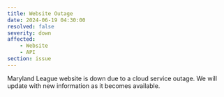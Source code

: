 ```yaml
---
title: Website Outage
date: 2024-06-19 04:30:00
resolved: false
severity: down
affected:
    - Website
    - API
section: issue
---
```


Maryland League website is down due to a cloud service outage. We will update with new information as it becomes available.